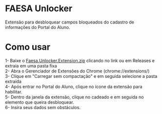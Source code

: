 # FAESA Unlocker
Extensão para desbloquear campos bloqueados do cadastro de informações do Portal do Aluno.

# Como usar
1- Baixe o <a href="https://github.com/gustavopradobr/faesa-unlocker/releases/download/stable/Faesa.Unlocker.Extension.zip">Faesa.Unlocker.Extension.zip</a> clicando no link ou em Releases e extraia em uma pasta fixa <br/>
2- Abra o Gerenciador de Extensões do Chrome (chrome://extensions/)<br/>
3- Clique em "Carregar sem compactação" e em seguida selecione a pasta extraída <br/>
4- Após entrar no Portal do Aluno, clique no ícone da extensão para habilitar. <br/>
5- Dentro da janela da extensão, clique no cadeado e em seguida no elemento que queira desbloquear. <br/>
6- Insira seus dados sem obstáculos.
